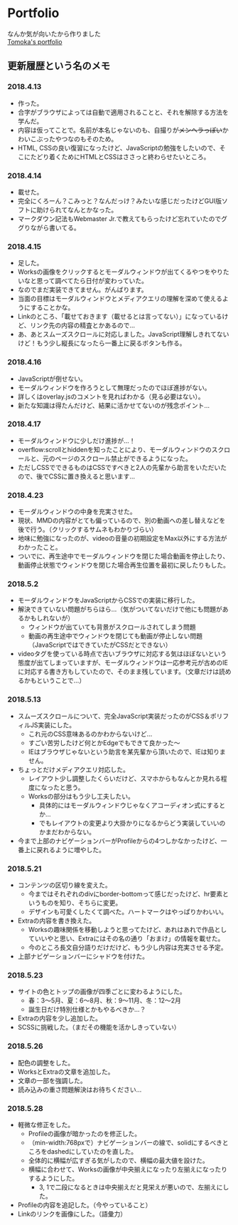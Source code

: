 # Portfolio  
なんか気が向いたから作りました  
[Tomoka's portfolio](https://mokomoka.github.io/portfolio/)

## 更新履歴という名のメモ  
### 2018.4.13  
* 作った。  
* 合字がブラウザによっては自動で適用されることと、それを解除する方法を学んだ。  
* 内容は仮ってことで。名前が本名じゃないのも、自撮りが~~メンヘラっぽい~~かわいこぶったやつなのもそのため。  
* HTML, CSSの良い復習になったけど、JavaScriptの勉強をしたいので、そこにたどり着くためにHTMLとCSSはささっと終わらせたいところ。  
### 2018.4.14
* 載せた。
* 完全にくろーん？こみっと？なんだっけ？みたいな感じだったけどGUI版ソフトに助けられてなんとかなった。
* マークダウン記法もWebmaster Jr.で教えてもらったけど忘れていたのでググりながら書いてる。
### 2018.4.15
* 足した。
* Worksの画像をクリックするとモーダルウィンドウが出てくるやつをやりたいなと思って調べてたら日付が変わっていた。
* なのでまだ実装できてません。がんばります。
* 当面の目標はモーダルウィンドウとメディアクエリの理解を深めて使えるようにすることかな。
* Linkのところ、「載せておきます（載せるとは言ってない）」になっているけど、リンク先の内容の精査とかあるので…
* あ、あとスムーズスクロールに対応しました。JavaScript理解しきれてないけど！もう少し縦長になったら一番上に戻るボタンも作る。
### 2018.4.16
* JavaScriptが倒せない。
* モーダルウィンドウを作ろうとして無理だったのでほぼ進捗がない。
* 詳しくはoverlay.jsのコメントを見ればわかる（見る必要はない）。
* 新たな知識は得たんだけど、結果に活かせてないのが残念ポイント…
### 2018.4.17
* モーダルウィンドウに少しだけ進捗が…！
* overflow:scrollとhiddenを知ったことにより、モーダルウィンドウのスクロールと、元のページのスクロール禁止ができるようになった。
* ただしCSSでできるものはCSSですべきと2人の先輩から助言をいただいたので、後でCSSに置き換えると思います…
### 2018.4.23
* モーダルウィンドウの中身を充実させた。
* 現状、MMDの内容がとても偏っているので、別の動画への差し替えなどを後で行う。（クリックするサムネもわかりづらい）
* 地味に勉強になったのが、videoの音量の初期設定をMax以外にする方法がわかったこと。
* ついでに、再生途中でモーダルウィンドウを閉じた場合動画を停止したり、動画停止状態でウィンドウを閉じた場合再生位置を最初に戻したりもした。
### 2018.5.2
* モーダルウィンドウをJavaScriptからCSSでの実装に移行した。
* 解決できていない問題がちらほら…（気がついてないだけで他にも問題があるかもしれないが）
  * ウィンドウが出ていても背景がスクロールされてしまう問題
  * 動画の再生途中でウィンドウを閉じても動画が停止しない問題（JavaScriptではできていたがCSSだとできない）
* videoタグを使っている時点で古いブラウザに対応する気はほぼないという態度が出てしまっていますが、モーダルウィンドウは一応参考元が古めのIEに対応する書き方もしていたので、そのまま残しています。（文章だけは読めるかもということで…）
### 2018.5.13
* スムーズスクロールについて、完全JavaScript実装だったのがCSS＆ポリフィルJS実装にした。
  * これ元のCSS意味あるのかわからないけど…
  * すごい苦労したけど何とかEdgeでもできて良かった～
  * IEはブラウザじゃないという助言を某先輩から頂いたので、IEは知りません。
* ちょっとだけメディアクエリ対応した。
  * レイアウト少し調整したくらいだけど、スマホからもなんとか見れる程度になったと思う。
  * Worksの部分はもう少し工夫したい。
    * 具体的にはモーダルウィンドウじゃなくアコーディオン式にするとか…
    * でもレイアウトの変更より大掛かりになるからどう実装していいのかまだわからない。
* 今まで上部のナビゲーションバーがProfileからの4つしかなかったけど、一番上に戻れるように増やした。
### 2018.5.21
* コンテンツの区切り線を変えた。
  * 今まではそれぞれのdivにborder-bottomって感じだったけど、hr要素というものを知り、そちらに変更。
  * デザインも可愛くしたくて調べた。ハートマークはやっぱりかわいい。
* Extraの内容を書き換えた。
  * Worksの趣味関係を移動しようと思ってたけど、あれはあれで作品としていいやと思い、Extraにはその名の通り「おまけ」の情報を載せた。
  * 今のところ長文自分語りだけだけど、もう少し内容は充実させる予定。
* 上部ナビゲーションバーにシャドウを付けた。
### 2018.5.23
* サイトの色とトップの画像が四季ごとに変わるようにした。
  * 春：3～5月、夏：6～8月、秋：9～11月、冬：12～2月
  * 誕生日だけ特別仕様とかもやるべきか…？
* Extraの内容を少し追加した。
* SCSSに挑戦した。（まだその機能を活かしきっていない）
### 2018.5.26
* 配色の調整をした。
* WorksとExtraの文章を追加した。
* 文章の一部を強調した。
* 読み込みの重さ問題解決はお待ちください…
### 2018.5.28
* 軽微な修正をした。
  * Profileの画像が暗かったのを修正した。
  * （min-width:768pxで）ナビゲーションバーの線で、solidにするべきところをdashedにしていたのを直した。
  * 全体的に横幅が広すぎる気がしたので、横幅の最大値を設けた。
  * 横幅に合わせて、Worksの画像が中央揃えになったり左揃えになったりするようにした。
    * 3, 1で二段になるときは中央揃えだと見栄えが悪いので、左揃えにした。
* Profileの内容を追記した。（今やっていること）
* Linkのリンクを画像にした。（語彙力）
